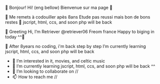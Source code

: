  👋 Bonjour! Hi! (eng bellow)
Bienvenue sur ma page  👋 

 🌱 Me remets à codouiller apès 8ans
    Etude pas reussi mais bon de bons restes  🌱 
    jscript, html, ccs, and soon php will be back

 👋 Greeting 
    Hi, I’m Retriever @retriever06
    Freom france
    Happy to biging in today ^^👋 
    
 🌱 After 8years no coding, i'm back step by step
    I’m currently learning jscript, html, ccs, and soon php will be back
    
- 👀 I’m interested in it, movies, and celtic music
- 🌱 I’m currently learning jscript, html, ccs, and soon php will be back ^^
- 💞️ I’m looking to collaborate on //
- 📫 How to reach me // 

<!---
retriever06/retriever06 is a ✨ special ✨ repository because its `README.md` (this file) appears on your GitHub profile.
You can click the Preview link to take a look at your changes.
--->
